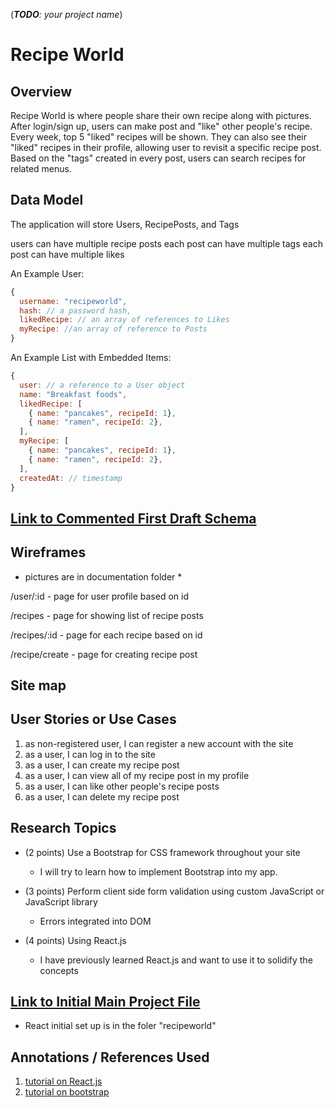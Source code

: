 
(___TODO__: your project name_)

# Recipe World

## Overview

Recipe World is where people share their own recipe along with pictures. After login/sign up, users can make post and "like" other people's recipe. Every week, top 5 "liked" recipes will be shown. They can also see their "liked" recipes in their profile, allowing user to revisit a specific recipe post. Based on the "tags" created in every post, users can search recipes for related menus.   

## Data Model

The application will store Users, RecipePosts, and Tags

users can have multiple recipe posts
each post can have multiple tags
each post can have multiple likes


An Example User:

```javascript
{
  username: "recipeworld",
  hash: // a password hash,
  likedRecipe: // an array of references to Likes
  myRecipe: //an array of reference to Posts
}
```

An Example List with Embedded Items:

```javascript
{
  user: // a reference to a User object
  name: "Breakfast foods",
  likedRecipe: [
    { name: "pancakes", recipeId: 1},
    { name: "ramen", recipeId: 2},
  ],
  myRecipe: [
    { name: "pancakes", recipeId: 1},
    { name: "ramen", recipeId: 2},
  ],
  createdAt: // timestamp
}
```


## [Link to Commented First Draft Schema](db.js)

## Wireframes

 * pictures are in documentation folder *
 
/user/:id - page for user profile based on id

/recipes - page for showing list of recipe posts

/recipes/:id - page for each recipe based on id

/recipe/create - page for creating recipe post


## Site map


## User Stories or Use Cases

1. as non-registered user, I can register a new account with the site
2. as a user, I can log in to the site
3. as a user, I can create my recipe post
4. as a user, I can view all of my recipe post in my profile
5. as a user, I can like other people's recipe posts
6. as a user, I can delete my recipe post

## Research Topics

* (2 points) Use a Bootstrap for CSS framework throughout your site

  * I will try to learn how to implement Bootstrap into my app.

* (3 points)  Perform client side form validation using custom JavaScript or JavaScript library

  * Errors integrated into DOM

* (4 points) Using React.js

  * I have previously learned React.js and want to use it to solidify the concepts


## [Link to Initial Main Project File](app.js)

  * React initial set up is in the foler "recipeworld"

## Annotations / References Used

1. [tutorial on React.js](https://reactjs.org/docs/getting-started.html)
2. [tutorial on bootstrap](https://getbootstrap.com/docs/4.1/getting-started/introduction/)

